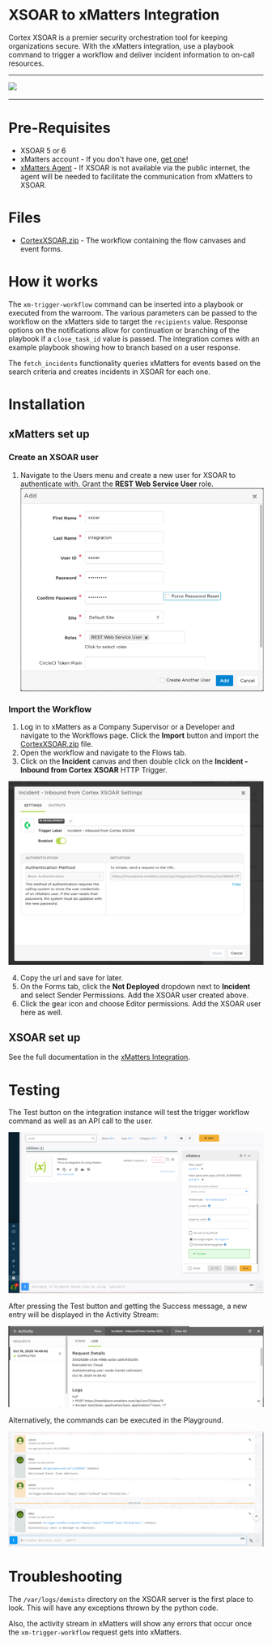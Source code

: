 # XSOAR to xMatters Integration

Cortex XSOAR is a premier security orchestration tool for keeping organizations secure. With the xMatters integration, use a playbook command to trigger a workflow and deliver incident information to on-call resources.

---------

<kbd>
  <img src="https://github.com/xmatters/xMatters-Labs/raw/master/media/disclaimer.png">
</kbd>

---------


# Pre-Requisites
* XSOAR 5 or 6
* xMatters account - If you don't have one, [get one](https://www.xmatters.com)!
* [xMatters Agent](https://help.xmatters.com/ondemand/xmodwelcome/xmattersagent/xmatters-agent-topic.htm) - If XSOAR is not available via the public internet, the agent will be needed to facilitate the communication from xMatters to XSOAR.

# Files
* [CortexXSOAR.zip](CortexXSOAR.zip) - The workflow containing the flow canvases and event forms.


# How it works
The `xm-trigger-workflow` command can be inserted into a playbook or executed from the warroom. The various parameters can be passed to the workflow on the xMatters side to target the `recipients` value. Response options on the notifications allow for continuation or branching of the playbook if a `close_task_id` value is passed. The integration comes with an example playbook showing how to branch based on a user response. 

The `fetch_incidents` functionality queries xMatters for events based on the search criteria and creates incidents in XSOAR for each one. 


# Installation

## xMatters set up

### Create an XSOAR user

1. Navigate to the Users menu and create a new user for XSOAR to authenticate with. Grant the **REST Web Service User** role.
![pasted-image](media/README/20201014153356.png)


### Import the Workflow

1. Log in to xMatters as a Company Supervisor or a Developer and navigate to the Workflows page. Click the **Import** button and import the [CortexXSOAR.zip](CortexXSOAR.zip) file. 
2. Open the workflow and navigate to the Flows tab.
3. Click on the **Incident** canvas and then double click on the **Incident - Inbound from Cortex XSOAR** HTTP Trigger.

![pasted-image](media/README/20201011120933.png)

4. Copy the url and save for later. 
9. On the Forms tab, click the **Not Deployed** dropdown next to **Incident** and select Sender Permissions. Add the XSOAR user created above. 
11. Click the gear icon and choose Editor permissions. Add the XSOAR user here as well. 


## XSOAR set up
See the full documentation in the [xMatters Integration](https://xsoar.pan.dev/docs/reference/integrations/xmatters).

# Testing
The Test button on the integration instance will test the trigger workflow command as well as an API call to the user.


![pasted-image](media/README/20201016150133.png)

After pressing the Test button and getting the Success message, a new entry will be displayed in the Activity Stream:

![pasted-image](media/README/20201016150517.png)

Alternatively, the commands can be executed in the Playground.

![pasted-image](media/README/20201016150603.png)


# Troubleshooting
The `/var/logs/demisto` directory on the XSOAR server is the first place to look. This will have any exceptions thrown by the python code. 

Also, the activity stream in xMatters will show any errors that occur once the `xm-trigger-workflow` request gets into xMatters. 

